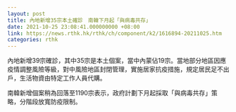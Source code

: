 ```yaml
---
layout: post
title: 內地新增35宗本土確診　南韓下月起「與病毒共存」
date: 2021-10-25 23:08:41.000000000 +08:00
link: https://news.rthk.hk/rthk/ch/component/k2/1616894-20211025.htm
categories: rthk
---
```


內地新增39宗確診，其中35宗是本土個案，當中內蒙佔19宗。當地部分地區因應疫情調整風險等級，對中風險地區封閉管理，實施居家抗疫措施，規定居民足不出戶，生活物資由特定工作人員代購。

南韓新增個案稍為回落至1190宗表示，政府計劃下月起採取「與病毒共存」策略，分階段放寬防疫限制。
